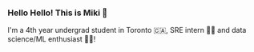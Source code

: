 ### Hello Hello! This is Miki 👋

I'm a 4th year undergrad student in Toronto 🇨🇦, SRE intern 👩‍💻 and data science/ML enthusiast 🧑‍🔬!

<!--
**MikiPWata/MikiPWata** is a ✨ _special_ ✨ repository because its `README.md` (this file) appears on your GitHub profile.

Here are some ideas to get you started:

- 🔭 I’m currently working on ...
- 🌱 I’m currently learning ...
- 👯 I’m looking to collaborate on ...
- 🤔 I’m looking for help with ...
- 💬 Ask me about ...
- 📫 How to reach me: ...
- 😄 Pronouns: ...
- ⚡ Fun fact: ...
-->
